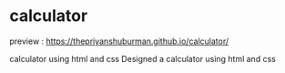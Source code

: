 # calculator
preview : https://thepriyanshuburman.github.io/calculator/

calculator using html and css
Designed a calculator using html and css
